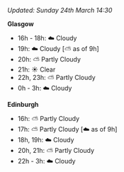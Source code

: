 *Updated: Sunday 24th March 14:30*

**Glasgow**

* 16h - 18h: :cloud: Cloudy
* 19h: :cloud: Cloudy [:partly_sunny: as of 9h]
* 20h: :partly_sunny: Partly Cloudy
* 21h: :sunny: Clear
* 22h, 23h: :partly_sunny: Partly Cloudy
* 0h - 3h: :cloud: Cloudy

**Edinburgh**

* 16h: :partly_sunny: Partly Cloudy
* 17h: :partly_sunny: Partly Cloudy [:cloud: as of 9h]
* 18h, 19h: :cloud: Cloudy
* 20h, 21h: :partly_sunny: Partly Cloudy
* 22h - 3h: :cloud: Cloudy
